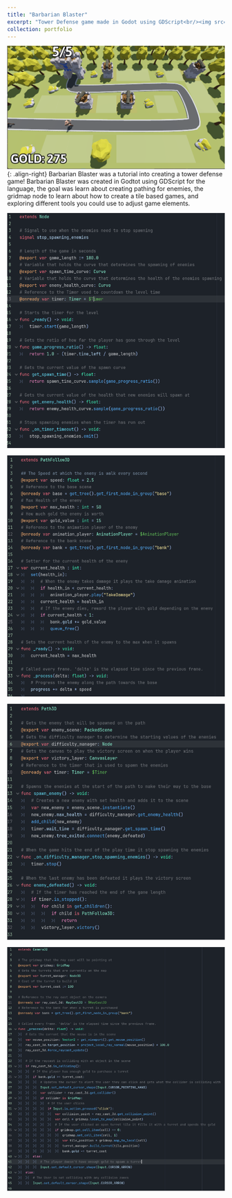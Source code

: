 ```yaml
---
title: "Barbarian Blaster"
excerpt: "Tower Defense game made in Godot using GDScript<br/><img src='/images/Portfolio/GamePreviewBarbarianBlaster.png'>"
collection: portfolio
---
```


![Game Preview](/images/Portfolio/GamePreviewBarbarianBlaster.png){: .align-right}
Barbarian Blaster was a tutorial into creating a tower defense game! Barbarian Blaster was created in Godtot using GDScript for the language, the goal was learn about creating pathing for enemies, the gridmap node to learn about how to create a tile based games, and exploring different tools you could use to adjust game elements. 

![Difficulty Manger](/images/Portfolio/DifficultyManagerBarbarianBlaster.png)

![Enemy Info](/images/Portfolio/EnemyInfoBarbarianBlaster.png)

![Enemy Pathing](/images/Portfolio/EnemyPathingBarbarianBlaster.png)

![Raycasting](/images/Portfolio/RaycastingBarbarianBlaster.png)
